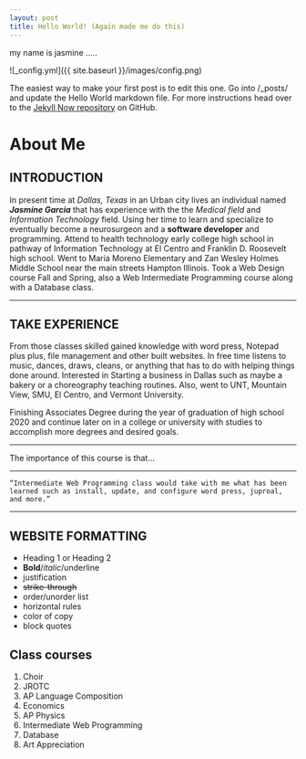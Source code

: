 ```yaml
---
layout: post
title: Hello World! (Again made me do this)
---
```


my name is jasmine .....


![_config.yml]({{ site.baseurl }}/images/config.png)

The easiest way to make your first post is to edit this one. Go into /_posts/ and update the Hello World markdown file. For more instructions head over to the [Jekyll Now repository](https://github.com/barryclark/jekyll-now) on GitHub.


# About Me 
## INTRODUCTION 
  In present time at *Dallas, Texas* in an Urban city lives an individual named **_Jasmine Garcia_** that has experience with the the *Medical field* and *Information Technology* field. Using her time to learn and specialize to eventually become a neurosurgeon and a **software developer** and programming. Attend to health technology early college high school in pathway of Information Technology at El Centro and Franklin D. Roosevelt high school. Went to Maria Moreno Elementary and Zan Wesley Holmes Middle School near the main streets Hampton Illinois. Took a Web Design course Fall and Spring, also a Web Intermediate Programming course along with a Database class.



****************

## TAKE EXPERIENCE 
  From those classes skilled gained knowledge with word press, Notepad plus plus, file management and other built websites. In free time listens to music, dances, draws, cleans, or anything that has to do with helping things done around. Interested in Starting a business in Dallas such as maybe a bakery or a choreography teaching routines. Also, went to UNT, Mountain View, SMU, El Centro, and Vermont University.

   Finishing Associates Degree during the year of graduation of high school 2020 and continue later on in a college or university with studies to accomplish more degrees and desired goals.

 
- - -

The importance of this course is that...
 
---

`“Intermediate Web Programming class would take with me what has been learned such as install, update, and configure word press, juproal, and more.”` 

***

## WEBSITE FORMATTING 
* Heading 1 or Heading 2
* **Bold**/*italic*/underline
* justification 
* ~~strike-through~~
* order/unorder list 
* horizontal rules
* color of copy
* block quotes 

## Class courses
1. Choir 
2. JROTC 
3. AP Language Composition 
4. Economics 
5. AP Physics 
6. Intermediate Web Programming
7. Database 
8. Art Appreciation 
